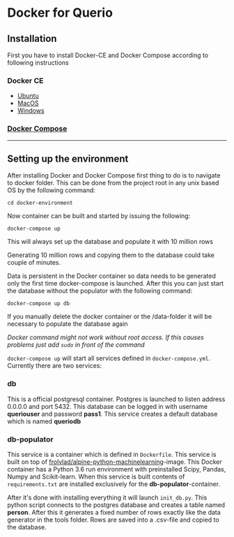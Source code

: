 # Docker for Querio

## Installation
First you have to install Docker-CE and Docker Compose according to following instructions

### Docker CE
  - [Ubuntu](https://docs.docker.com/install/linux/docker-ce/ubuntu/)
  - [MacOS](https://docs.docker.com/docker-for-mac/install/)
  - [Windows](https://docs.docker.com/docker-for-windows/install/)

### [Docker Compose](https://docs.docker.com/compose/install/)


 ---

 ## Setting up the environment

 After installing Docker and Docker Compose first thing to do is to navigate to docker folder. This can be done from the project root in any unix based OS by the following command:

 `cd docker-environment`

 Now container can be built and started by issuing the following:

 `docker-compose up`

 This will always set up the database and populate it with 10 million rows
 
 Generating 10 million rows and copying them to the database could take couple of minutes.

 Data is persistent in the Docker container so data needs to be generated only the first time docker-compose is launched. After this you can just start the database without the populator with the following command:

 `docker-compose up db`

 If you manually delete the docker container or the /data-folder it will be necessary to populate the database again

 _Docker command might not work without root access. If this causes problems just add `sudo` in front of the command_

 `docker-compose up` will start all services defined in `docker-compose.yml`. Currently there are two services:
  ### **db** 
  This is a official postgresql container. Postgres is launched to listen address 0.0.0.0 and port 5432. This database can be logged in with username **queriouser** and password **pass1**.
  This service creates a default database which is named **queriodb**

  ### **db-populator**
  This service is a container which is defined in `Dockerfile`. This service is built on top of 
  [frolvlad/alpine-python-machinelearning](https://hub.docker.com/r/frolvlad/alpine-python-machinelearning/)-image. This Docker container has a Python 3.6 run environment with preinstalled Scipy, Pandas, Numpy and Scikit-learn. When this service is built contents of `requirements.txt` are installed exclusively for the **db-populator**-container.

  After it's done with installing everything it will launch `init_db.py`. This python script connects to the postgres database and creates a table named **person**.
  After this it generates a fixed number of rows exactly like the data generator in the tools folder. Rows are saved into a .csv-file and copied to the database. 

  

